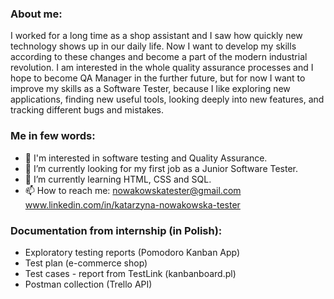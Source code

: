 <h3>About me:</h3>

I worked for a long time as a shop assistant and I saw how quickly new technology shows up in our daily life. Now I want to develop my skills according to these changes and become a part of the modern industrial revolution. I am interested in the whole quality assurance processes and I hope to become QA Manager in the further future, but for now I want to improve my skills as a Software Tester, because I like exploring new applications, finding new useful tools, looking deeply into new features, and tracking different bugs and mistakes.

<h3>Me in few words:</h3>

- 👀 I'm interested in software testing and Quality Assurance.
- 🔭 I’m currently looking for my first job as a Junior Software Tester.
- 🌱 I’m currently learning HTML, CSS and SQL.
- 📫 How to reach me: nowakowskatester@gmail.com www.linkedin.com/in/katarzyna-nowakowska-tester

<h3>Documentation from internship (in Polish):</h3>

- Exploratory testing reports (Pomodoro Kanban App)
- Test plan (e-commerce shop)
- Test cases - report from TestLink (kanbanboard.pl)
- Postman collection (Trello API)
